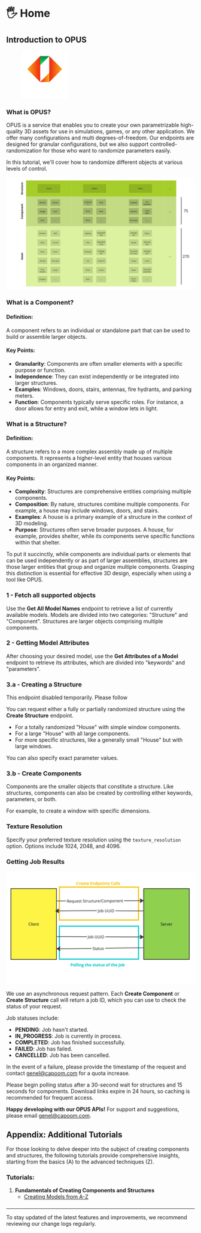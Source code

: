 # 🖐 Home

## Introduction to OPUS

<figure><img src=".gitbook/assets/image.png" alt="" width="125"><figcaption></figcaption></figure>

### What is OPUS?

OPUS is a service that enables you to create your own parametrizable high-quality 3D assets for use in simulations, games, or any other application. We offer many configurations and multi degrees-of-freedom. Our endpoints are designed for granular configurations, but we also support controlled-randomization for those who want to randomize parameters easily.

In this tutorial, we'll cover how to randomize different objects at various levels of control.

![Granuality Levels](.gitbook/assets/OPUSGranualityLevels.jpg)





### What is a Component?

#### Definition:

A component refers to an individual or standalone part that can be used to build or assemble larger objects.

#### Key Points:

* **Granularity**: Components are often smaller elements with a specific purpose or function.
* **Independence**: They can exist independently or be integrated into larger structures.
* **Examples**: Windows, doors, stairs, antennas, fire hydrants, and parking meters.
* **Function**: Components typically serve specific roles. For instance, a door allows for entry and exit, while a window lets in light.

### What is a Structure?

#### Definition:

A structure refers to a more complex assembly made up of multiple components. It represents a higher-level entity that houses various components in an organized manner.

#### Key Points:

* **Complexity**: Structures are comprehensive entities comprising multiple components.
* **Composition**: By nature, structures combine multiple components. For example, a house may include windows, doors, and stairs.
* **Examples**: A house is a primary example of a structure in the context of 3D modeling.
* **Purpose**: Structures often serve broader purposes. A house, for example, provides shelter, while its components serve specific functions within that shelter.

To put it succinctly, while components are individual parts or elements that can be used independently or as part of larger assemblies, structures are those larger entities that group and organize multiple components. Grasping this distinction is essential for effective 3D design, especially when using a tool like OPUS.

### 1 - Fetch all supported objects

Use the **Get All Model Names** endpoint to retrieve a list of currently available models. Models are divided into two categories: "Structure" and "Component". Structures are larger objects comprising multiple components.

### 2 - Getting Model Attributes

After choosing your desired model, use the **Get Attributes of a Model** endpoint to retrieve its attributes, which are divided into "keywords" and "parameters".

### 3.a - Creating a Structure

This endpoint disabled temporarily. Please follow&#x20;

You can request either a fully or partially randomized structure using the **Create Structure** endpoint.

* For a totally randomized "House" with simple window components.
* For a large "House" with all large components.
* For more specific structures, like a generally small "House" but with large windows.

You can also specify exact parameter values.

### 3.b - Create Components

Components are the smaller objects that constitute a structure. Like structures, components can also be created by controlling either keywords, parameters, or both.

For example, to create a window with specific dimensions.

### Texture Resolution

Specify your preferred texture resolution using the `texture_resolution` option. Options include 1024, 2048, and 4096.

### Getting Job Results

![Polling](.gitbook/assets/OPUSPolling.jpg)

We use an asynchronous request pattern. Each **Create Component** or **Create Structure** call will return a job ID, which you can use to check the status of your request.

Job statuses include:

* **PENDING**: Job hasn't started.
* **IN\_PROGRESS**: Job is currently in process.
* **COMPLETED**: Job has finished successfully.
* **FAILED**: Job has failed.
* **CANCELLED**: Job has been cancelled.

In the event of a failure, please provide the timestamp of the request and contact [genel@capoom.com](mailto:genel@capoom.com) for a quota increase.

Please begin polling status after a 30-second wait for structures and 15 seconds for components. Download links expire in 24 hours, so caching is recommended for frequent access.

**Happy developing with our OPUS APIs!** For support and suggestions, please email [genel@capoom.com](mailto:genel@capoom.com).

## Appendix: Additional Tutorials

For those looking to delve deeper into the subject of creating components and structures, the following tutorials provide comprehensive insights, starting from the basics (A) to the advanced techniques (Z).

### Tutorials:

1. **Fundamentals of Creating Components and Structures**
   * [Creating Models from A-Z](how-to/endpoints.md)



###

***

To stay updated of the latest features and improvements, we recommend reviewing our change logs regularly.
